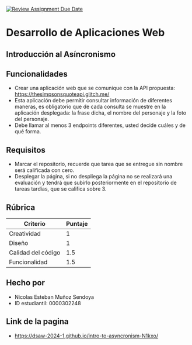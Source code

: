 [![Review Assignment Due Date](https://classroom.github.com/assets/deadline-readme-button-24ddc0f5d75046c5622901739e7c5dd533143b0c8e959d652212380cedb1ea36.svg)](https://classroom.github.com/a/IzcH6WD-)
# Desarrollo de Aplicaciones Web
## Introducción al Asíncronismo


## Funcionalidades

- Crear una aplicación web que se comunique con la API propuesta: https://thesimpsonsquoteapi.glitch.me/
- Esta aplicación debe permitir consultar información de diferentes maneras, es obligatorio que de cada consulta se muestre en la aplicación desplegada: la frase dicha, el nombre del personaje y la foto del personaje.
- Debe llamar al menos 3 endpoints diferentes, usted decide cuáles y de qué forma.


## Requisitos

- Marcar el repositorio, recuerde que tarea que se entregue sin nombre será calificada con cero.
- Desplegar la página, si no despliega la página no se realizará una evaluación y tendrá que subirlo posteriormente en el repositorio de tareas tardías, que se califica sobre 3.


## Rúbrica

| Criterio           | Puntaje |
|--------------------|---------|
| Creatividad        | 1       |
| Diseño             | 1       |
| Calidad del código     | 1.5     |
| Funcionalidad      | 1.5      |

## Hecho por

- Nicolas Esteban Muñoz Sendoya
- ID estudiantil: 0000302248

## Link de la pagina

- https://dsaw-2024-1.github.io/intro-to-asyncronism-N1kxo/